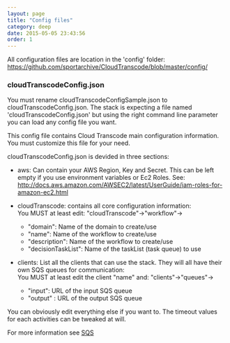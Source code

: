 ```yaml
---
layout: page
title: "Config files"
category: deep
date: 2015-05-05 23:43:56
order: 1
---
```


All configuration files are location in the 'config' folder:
https://github.com/sportarchive/CloudTranscode/blob/master/config/

### cloudTranscodeConfig.json

You must rename cloudTranscodeConfigSample.json to cloudTranscodeConfig.json. The stack is expecting a file named 'cloudTranscodeConfig.json' but using the right command line parameter you can load any config file you want.

This config file contains Cloud Transcode main configuration information. You must customize this file for your need.

cloudTranscodeConfig.json is devided in three sections:

   - aws: Can contain your AWS Region, Key and Secret. This can be left empty if you use environment variables or Ec2 Roles. See: http://docs.aws.amazon.com/AWSEC2/latest/UserGuide/iam-roles-for-amazon-ec2.html
   - cloudTranscode: contains all core configuration information:<br>
     You MUST at least edit: "cloudTranscode"->"workflow"->
     
        - "domain": Name of the domain to create/use
        - "name": Name of the workflow to create/use
        - "description": Name of the workflow to create/use
        - "decisionTaskList": Name of the taskList (task queue) to use

   - clients: List all the clients that can use the stack. They will all have their own SQS queues for communication: <br>
     You MUST at least edit the client "name" and: "clients"->"queues"->
     
        - "input": URL of the input SQS queue
        - "output" : URL of the output SQS queue

You can obviously edit everything else if you want to. The timeout values for each activities can be tweaked at will.

For more information see [SQS](http://aws.amazon.com/swf/)
